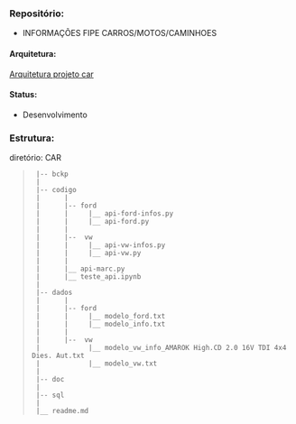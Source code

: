 ### Repositório:
-  INFORMAÇÕES FIPE CARROS/MOTOS/CAMINHOES

#### Arquitetura:
[Arquitetura projeto car](https://miro.com/app/live-embed/uXjVKa_U4QY=/?moveToViewport=-2767,-435,4371,1967&embedId=245744410293)


#### Status:
- Desenvolvimento


### Estrutura:

diretório: CAR
 >      |-- bckp
 >      |
 >      |-- codigo
 >      |      |
 >      |      |-- ford
 >      |      |     |__ api-ford-infos.py
 >      |      |     |__ api-ford.py
 >      |      |
 >      |      |--  vw
 >      |      |     |__ api-vw-infos.py
 >      |      |     |__ api-vw.py
 >      |      |
 >      |      |__ api-marc.py
 >      |      |__ teste_api.ipynb
 >      |      
 >      |-- dados
 >      |      |
 >      |      |-- ford
 >      |      |     |__ modelo_ford.txt
 >      |      |     |__ modelo_info.txt
 >      |      | 
 >      |      |--  vw
 >      |            |__ modelo_vw_info_AMAROK High.CD 2.0 16V TDI 4x4 Dies. Aut.txt
 >      |            |__ modelo_vw.txt
 >      |
 >      |-- doc
 >      |
 >      |-- sql
 >      |
 >      |__ readme.md


